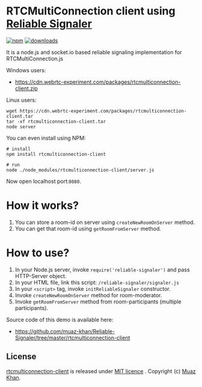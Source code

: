 # RTCMultiConnection client using [Reliable Signaler](https://github.com/muaz-khan/Reliable-Signaler)

[![npm](https://img.shields.io/npm/v/rtcmulticonnection-client.svg)](https://npmjs.org/package/rtcmulticonnection-client) [![downloads](https://img.shields.io/npm/dm/rtcmulticonnection-client.svg)](https://npmjs.org/package/rtcmulticonnection-client)

It is a node.js and socket.io based reliable signaling implementation for RTCMultiConnection.js

Windows users: 

* https://cdn.webrtc-experiment.com/packages/rtcmulticonnection-client.zip

Linux users:

```
wget https://cdn.webrtc-experiment.com/packages/rtcmulticonnection-client.tar
tar -xf rtcmulticonnection-client.tar
node server
```

You can even install using NPM:

```
# install
npm install rtcmulticonnection-client

# run
node ./node_modules/rtcmulticonnection-client/server.js
```

Now open localhost port:`8080`.

# How it works?

1. You can store a room-id on server using `createNewRoomOnServer` method.
2. You can get that room-id using `getRoomFromServer` method.

# How to use?

1. In your Node.js server, invoke `require('reliable-signaler')` and pass HTTP-Server object.
2. In your HTML file, link this script: `/reliable-signaler/signaler.js`
3. In your `<script>` tag, invoke `initReliableSignaler` constructor.
4. Invoke `createNewRoomOnServer` method for room-moderator.
5. Invoke `getRoomFromServer` method from room-participants (multiple participants).

Source code of this demo is available here:

* https://github.com/muaz-khan/Reliable-Signaler/tree/master/rtcmulticonnection-client

## License

[rtcmulticonnection-client](https://www.npmjs.org/package/rtcmulticonnection-client) is released under [MIT licence](https://www.webrtc-experiment.com/licence/) . Copyright (c) [Muaz Khan](https://plus.google.com/+MuazKhan).
